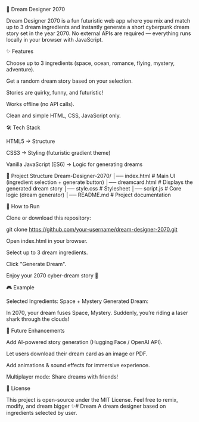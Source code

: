 🌌 Dream Designer 2070

Dream Designer 2070 is a fun futuristic web app where you mix and match up to 3 dream ingredients and instantly generate a short cyberpunk dream story set in the year 2070.
No external APIs are required — everything runs locally in your browser with JavaScript.

✨ Features

Choose up to 3 ingredients (space, ocean, romance, flying, mystery, adventure).

Get a random dream story based on your selection.

Stories are quirky, funny, and futuristic!

Works offline (no API calls).

Clean and simple HTML, CSS, JavaScript only.

🛠️ Tech Stack

HTML5 → Structure

CSS3 → Styling (futuristic gradient theme)

Vanilla JavaScript (ES6) → Logic for generating dreams

📂 Project Structure
Dream-Designer-2070/
│── index.html         # Main UI (ingredient selection + generate button)
│── dreamcard.html     # Displays the generated dream story
│── style.css          # Stylesheet
│── script.js          # Core logic (dream generator)
│── README.md          # Project documentation

🚀 How to Run

Clone or download this repository:

git clone https://github.com/your-username/dream-designer-2070.git


Open index.html in your browser.

Select up to 3 dream ingredients.

Click "Generate Dream".

Enjoy your 2070 cyber-dream story 🌠

🎮 Example

Selected Ingredients: Space + Mystery
Generated Dream:

In 2070, your dream fuses Space, Mystery. Suddenly, you’re riding a laser shark through the clouds!

🧩 Future Enhancements

Add AI-powered story generation (Hugging Face / OpenAI API).

Let users download their dream card as an image or PDF.

Add animations & sound effects for immersive experience.

Multiplayer mode: Share dreams with friends!

📜 License

This project is open-source under the MIT License.
Feel free to remix, modify, and dream bigger ✨# Dream
A dream designer based on ingredients selected by user.
